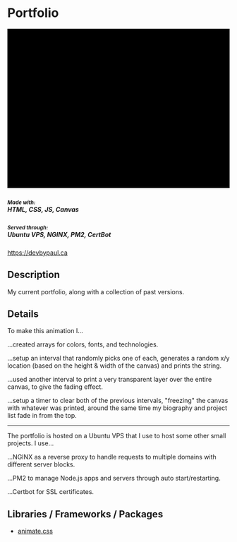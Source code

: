 <h1>Portfolio</h1>

<img src="https://raw.githubusercontent.com/PaulB-H/portfolio/main/animation.gif" />

<h5><small>Made with:</small><br /> HTML, CSS, JS, Canvas</h5>
<h5><small>Served through:</small><br /> Ubuntu VPS, NGINX, PM2, CertBot</h5>

<a href="https://devbypaul.ca" target="_blank">https://devbypaul.ca</a>

<h2>Description</h2>
<p>My current portfolio, along with a collection of past versions.</p>

<h2>Details</h2>
<p>To make this animation I...

<p>...created arrays for colors, fonts, and technologies.</p>

<p>...setup an interval that randomly picks one of each, generates a random x/y location (based on the height & width of the canvas) and prints the string.</p>
<p>...used another interval to print a very transparent layer over the entire canvas, to give the fading effect.</p>
<p>...setup a timer to clear both of the previous intervals, "freezing" the canvas with whatever was printed, around the same time my biography and project list fade in from the top.</p>

---

<p>The portfolio is hosted on a Ubuntu VPS that I use to host some other small projects. I use...</p>
<p>...NGINX as a reverse proxy to handle requests to multiple domains with different server blocks.</p>
<p>...PM2 to manage Node.js apps and servers through auto start/restarting.</p>
<p>...Certbot for SSL certificates.</p>

<h2>Libraries / Frameworks / Packages</h2>
<ul>
<li><a href="https://animate.style/" target="_blank">animate.css</a></li>
</ul>
